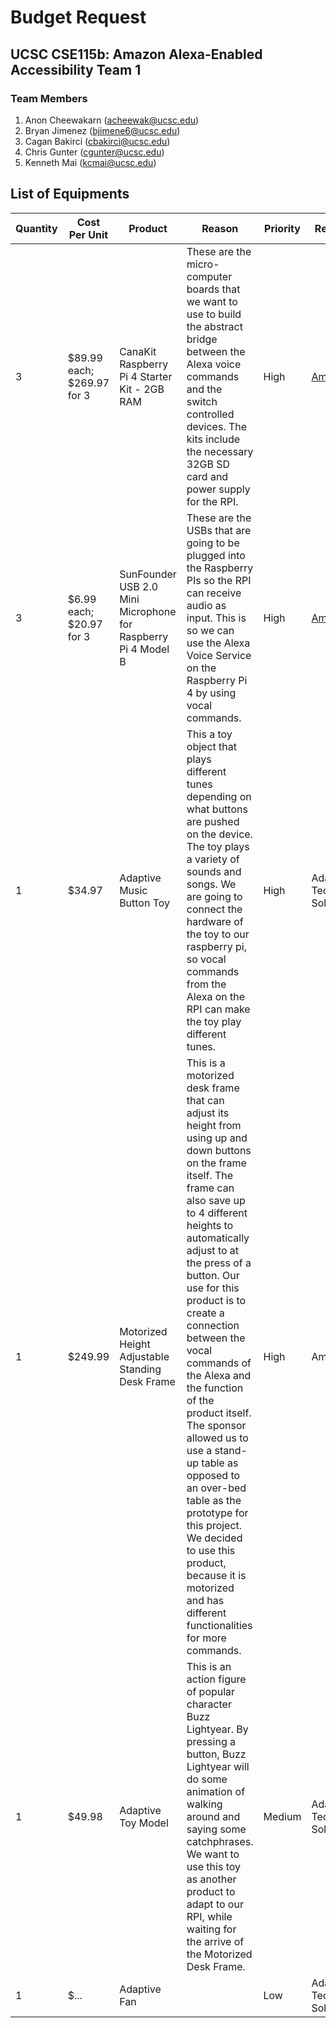 # Budget Request

## UCSC CSE115b: Amazon Alexa-Enabled Accessibility Team 1

### Team Members

1. Anon Cheewakarn (acheewak@ucsc.edu)
2. Bryan Jimenez (bjimene6@ucsc.edu)
3. Cagan Bakirci (cbakirci@ucsc.edu)
4. Chris Gunter (cgunter@ucsc.edu)
5. Kenneth Mai (kcmai@ucsc.edu)


## List of Equipments

|Quantity|Cost Per Unit|Product|Reason|Priority|Retailer|
|------|------|------|------|------|------|
|3|$89.99 each; $269.97 for 3|CanaKit Raspberry Pi 4 Starter Kit - 2GB RAM|These are the micro-computer boards that we want to use to build the abstract bridge between the Alexa voice commands and the switch controlled devices. The kits include the necessary 32GB SD card and power supply for the RPI.|High|[Amazon](https://www.amazon.com/dp/B07V2B4W63)|
|3|$6.99 each; $20.97 for 3|SunFounder USB 2.0 Mini Microphone for Raspberry Pi 4 Model B|These are the USBs that are going to be plugged into the Raspberry PIs so the RPI can receive audio as input. This is so we can use the Alexa Voice Service on the Raspberry Pi 4 by using vocal commands.|High|[Amazon](https://www.amazon.com/SunFounder-Microphone-Raspberry-Recognition-Software/dp/B01KLRBHGM)|
|1|$34.97|Adaptive Music Button Toy|This a toy object that plays different tunes depending on what buttons are pushed on the device. The toy plays a variety of sounds and songs. We are going to connect the hardware of the toy to our raspberry pi, so vocal commands from the Alexa on the RPI  can make the toy play different tunes.|High|Adaptive Tech Solutions|
|1|$249.99|Motorized Height Adjustable Standing Desk Frame|This is a motorized desk frame that can adjust its height from using up and down buttons on the frame itself. The frame can also save up to 4 different heights to automatically adjust to at the press of a button. Our use for this product is to create a connection between the vocal commands of the Alexa and the function of the product itself. The sponsor allowed us to use a stand-up table as opposed to an over-bed table as the prototype for this project. We decided to use this product, because it is motorized and has different functionalities for more commands.|High|Amazon|
|1|$49.98|Adaptive Toy Model|This is an action figure of popular character Buzz Lightyear. By pressing a button, Buzz Lightyear will do some animation of walking around and saying some catchphrases. We want to use this toy as another product to adapt to our RPI, while waiting for the arrive of the Motorized Desk Frame.|Medium|Adaptive Tech Solutions|
|1|$...|Adaptive Fan||Low|Adaptiive Tech Solutions|
